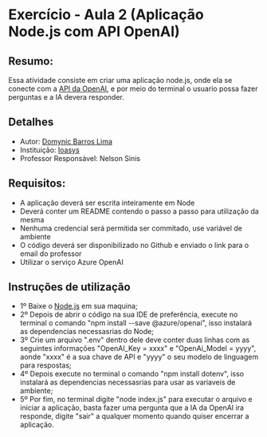 # Exercício - Aula 2 (Aplicação Node.js com API OpenAI)

## Resumo:

Essa atividade consiste em criar uma aplicação node.js, onde ela se conecte com a [API da OpenAI](https://platform.openai.com/overview), e por meio do terminal o usuario possa fazer perguntas e a IA devera responder.

## Detalhes

- Autor: [Domynic Barros Lima](https://github.com/DomynicBl)
- Instituição: [Ioasys](https://ioasys.com.br/)
- Professor Responsável: Nelson Sinis

## Requisitos:

- A aplicação deverá ser escrita inteiramente em Node
- Deverá conter um README contendo o passo a passo para utilização da mesma
- Nenhuma credencial será permitida ser commitado, use variável de ambiente
- O código deverá ser disponibilizado no Github e enviado o link para o email do professor
- Utilizar o serviço Azure OpenAI

## Instruções de utilização
- 1º Baixe o [Node.js](https://nodejs.org/en) em sua maquina;
- 2º Depois de abrir o código na sua IDE de preferência, execute no terminal o comando "npm install --save @azure/openai", isso instalará as dependencias necessasrias do Node;
- 3º Crie um arquivo ".env" dentro dele deve conter duas linhas com as seguintes informações "OpenAI_Key = xxxx" e "OpenAi_Model = yyyy", aonde "xxxx" é a sua chave de API e "yyyy" o seu modelo de linguagem para respostas;
- 4º Depois execute no terminal o comando "npm install dotenv", isso instalará as dependencias necessasrias para usar as variaveis de ambiente;
- 5º Por fim, no terminal digite "node index.js" para executar o arquivo e iniciar a aplicação, basta fazer uma pergunta que a IA da OpenAI ira responde, digite "sair" a qualquer momento quando quiser encerrar a aplicação. 
